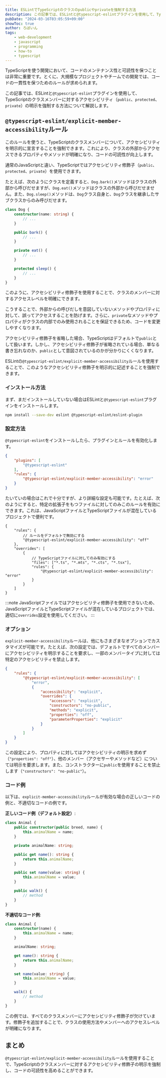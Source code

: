 ```yaml
---
title: ESLintでTypeScriptのクラスのpublicやprivateを強制する方法
description: この記事では、ESLintと@typescript-eslintプラグインを使用して、TypeScriptのクラスメンバーに対するアクセシビリティ（public、protected、private）の明示を強制する方法について解説します。
pubDate: "2024-03-16T03:05:59+09:00"
showToc: true
author: ろぼいん
tags:
    - web-development
    - javascript
    - programming
    - how-to
    - typescript
---
```


TypeScriptを使う開発において、コードのメンテナンス性と可読性を保つことは非常に重要です。とくに、大規模なプロジェクトやチームでの開発では、コードの一貫性を保つためのルールが求められます。

この記事では、ESLintと``@typescript-eslint``プラグインを使用して、TypeScriptのクラスメンバーに対するアクセシビリティ（``public``、``protected``、``private``）の明示を強制する方法について解説します。

<!-- toc -->

## ``@typescript-eslint/explicit-member-accessibility``ルール

このルールを使うと、TypeScriptのクラスメンバーについて、アクセシビリティを明示的に宣言することを強制できます。これにより、クラスの外部からアクセスできるプロパティやメソッドが明確になり、コードの可読性が向上します。

通常のJavaScriptと違い、TypeScriptではアクセシビリティ修飾子（``public``、``protected``、``private``）を使用できます。

たとえば、次のようにクラスを定義すると、``Dog.bark()``メソッドはクラスの外部から呼びだせますが、``Dog.eat()``メソッドはクラスの外部から呼びだせません。また、``Dog.sleep()``メソッドは、``Dog``クラス自身と、``Dog``クラスを継承したサブクラスからのみ呼びだせます。

```typescript "public" "private" "protected"
class Dog {
    constructor(name: string) {
        // ...
    }

    public bark() {
        // ...
    }

    private eat() {
        // ...
    }

    protected sleep() {
        // ...
    }
}
```

このように、アクセシビリティ修飾子を使用することで、クラスのメンバーに対するアクセスレベルを明確にできます。

こうすることで、外部からの呼びだしを意図していないメソッドやプロパティに対して、誤ってアクセスすることを防げます。さらに、``private``なメソッドやプロパティがクラスの内部でのみ使用されることを保証できるため、コードを変更しやすくなります。

アクセシビリティ修飾子を省略した場合、TypeScriptはデフォルトで``public``として扱います。しかし、アクセシビリティ修飾子が省略されている場合、単なる書き忘れなのか、``public``として意図されているのかが分かりにくくなります。

ESLintの``@typescript-eslint/explicit-member-accessibility``ルールを使用することで、このようなアクセシビリティ修飾子を明示的に記述することを強制できます。

### インストール方法

まず、まだインストールしていない場合はESLintと``@typescript-eslint``プラグインをインストールします。

```bash
npm install --save-dev eslint @typescript-eslint/eslint-plugin
```

### 設定方法

``@typescript-eslint``をインストールしたら、プラグインとルールを有効化します。

```json title=".eslintrc.json" ins={3,6}
{
    "plugins": [
        "@typescript-eslint"
    ],
    "rules": {
        "@typescript-eslint/explicit-member-accessibility": "error"
    }
}
```

たいていの場合はこれで十分ですが、より詳細な設定も可能です。たとえば、次のようにすると、特定の拡張子をもつファイルに対してのみこのルールを有効にできます。これは、JavaScriptファイルとTypeScriptファイルが混在しているプロジェクトで便利です。

```jsonc title=".eslintrc.json" mark={3-4} ins={6-14}
{
    "rules": {
        // ルールをデフォルトで無効にする
        "@typescript-eslint/explicit-member-accessibility": "off"
    },
    "overrides": [
        {
            // TypeScriptファイルに対してのみ有効にする
            "files": ["*.ts", "*.mts", "*.cts", "*.tsx"],
            "rules": {
                "@typescript-eslint/explicit-member-accessibility": "error"
            }
        }
    ]
}
```

:::note
JavaScriptファイルではアクセシビリティ修飾子を使用できないため、JavaScriptファイルとTypeScriptファイルが混在しているプロジェクトでは、適切に``overrides``設定を使用してください。
:::

### オプション

``explicit-member-accessibility``ルールは、他にもさまざまなオプションでカスタマイズが可能です。たとえば、次の設定では、デフォルトですべてのメンバーにアクセシビリティを明示することを要求し、一部のメンバータイプに対しては特定のアクセシビリティを禁止します。

```json title=".eslintrc.json" mark={5-14}
{
    "rules": {
        "@typescript-eslint/explicit-member-accessibility": [
            "error",
            {
                "accessibility": "explicit",
                "overrides": {
                    "accessors": "explicit",
                    "constructors": "no-public",
                    "methods": "explicit",
                    "properties": "off",
                    "parameterProperties": "explicit"
                }
            }
        ]
    }
}
```

この設定により、プロパティに対してはアクセシビリティの明示を求めず（``"properties": "off"``）、他のメンバー（アクセサーやメソッドなど）については明示を要求します。また、コンストラクターに``public``を使用することを禁止します（``"constructors": "no-public"``）。

### コード例

以下は、`explicit-member-accessibility`ルールが有効な場合の正しいコードの例と、不適切なコードの例です。

**正しいコード例（デフォルト設定）**:

```typescript "public" "private" "protected"
class Animal {
    public constructor(public breed, name) {
        this.animalName = name;
    }

    private animalName: string;

    public get name(): string {
        return this.animalName;
    }

    public set name(value: string) {
        this.animalName = value;
    }

    public walk() {
        // method
    }
}
```

**不適切なコード例**:

```typescript
class Animal {
    constructor(name) {
        this.animalName = name;
    }

    animalName: string;

    get name(): string {
        return this.animalName;
    }

    set name(value: string) {
        this.animalName = value;
    }

    walk() {
        // method
    }
}
```

この例では、すべてのクラスメンバーにアクセシビリティ修飾子が欠けています。修飾子を追加することで、クラスの使用方法やメンバーへのアクセスレベルが明確になります。

## まとめ

``@typescript-eslint/explicit-member-accessibility``ルールを使用することで、TypeScriptのクラスメンバーに対するアクセシビリティ修飾子の明示を強制し、コードの可読性を高めることができます。
